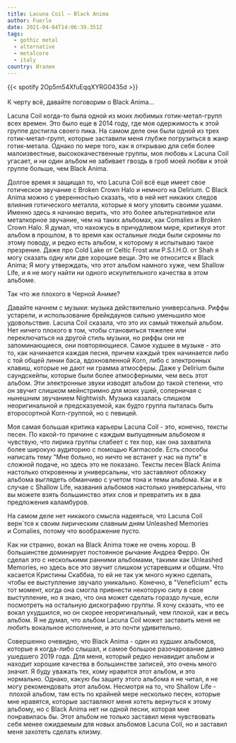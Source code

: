 ```yaml
---
title: Lacuna Coil — Black Anima
author: Fuerle
date: 2021-04-04T14:06:39.351Z
tags:
  - gothic metal
  - alternative
  - metalcore
  - italy
country: Италия
---
```

{{< spotify 2Op5m54XfuEqqXYRG0435d >}}\
\
К черту всё, давайте поговорим о Black Anima...

Lacuna Coil когда-то была одной из моих любимых готик-метал-групп всех времен. Это было еще в 2014 году, где моя одержимость к этой группе достигла своего пика. На самом деле они были одной из трех готик-метал-групп, которые заставили меня глубже погрузиться в жанр готик-метала. Однако по мере того, как я открываю для себя более малоизвестные, высококачественные группы, моя любовь к Lacuna Coil угасает, и ни один альбом не забивает гвоздь в гроб моей любви к этой группе больше, чем Black Anima.

Долгое время я защищал то, что Lacuna Coil всё еще имеет свое готическое звучание с Broken Crown Halo и немного на Delirium. С Black Anima можно с уверенностью сказать, что в ней нет никаких следов влияния готического металла, которые я могу уловить своими ушами. Именно здесь я начинаю верить, что это более альтернативное или металкорное звучание, чем на таких альбомах, как Comalies и Broken Crown Halo. Я думал, что нахожусь в причудливом мире, критикуя этот альбом в прошлом, в то время как остальные люди были скромны по этому поводу, и редко есть альбом, к которому я испытываю такое презрение. Даже про Cold Lake от Celtic Frost или P.S.I.H.O. от Shah я могу сказать одну или две хорошие вещи. Это не относится к Black Anima; Я могу утверждать, что этот альбом намного хуже, чем Shallow Life, и я не могу найти ни одного искупительного качества в этом альбоме.

Так что же плохого в Черной Аниме?

Давайте начнем с музыки: музыка действительно универсальна. Риффы устарели, и использование брейкдаунов сильно уменьшило мое удовольствие. Lacuna Coil сказала, что это их самый тяжелый альбом. Нет ничего плохого в том, чтобы становиться тяжелее или переключаться на другой стиль музыки, но риффы они не запоминающиеся, они повторяющиеся. Самое худшее в музыке - это то, как начинается каждая песня, причем каждый трек начинается либо с той общей линии баса, вдохновленной Korn, либо с электронных клавиш, которые не дают ни грамма атмосферы. Даже у Delirium были саундскейпы, которые были более атмосферными, чем весь этот альбом. Эти электронные звуки изводят альбом до такой степени, что он звучит слишком мейнстримно для моих ушей, соперничая с нынешним звучанием Nightwish. Музыка казалась слишком неоригинальной и предсказуемой, как будто группа пыталась быть второсортной Korn-группой, но с певицей.

Моя самая большая критика карьеры Lacuna Coil - это, конечно, тексты песен. По какой-то причине с каждым выпущенным альбомом я чувствую, что лирика группы слабеет с тех пор, как она захватила более широкую аудиторию с помощью Karmacode. Есть способы написать тему "Мне больно, но ничто не встанет у нас на пути" в сложной подаче, но здесь это не показано. Тексты песен Black Anima настолько откровенны и универсальны, что заставляют обложку альбома выглядеть обманчиво с учетом тона и темы альбома. Как и в случае с Shallow Life, названия альбомов настолько универсальны, что вы можете взять большинство этих слов и превратить их в два предложения каламбуров.

На самом деле нет никакого смысла надеяться, что Lacuna Coil верн`тся к своим лирическим славным дням Unleashed Memories и Comalies, потому что воображение пусто.

Как ни странно, вокал на Black Anima тоже не очень хорош. В большинстве доминирует постоянное рычание Андреа Ферро. Он сделал это с несколькими ранними альбомами, такими как Unleashed Memories, но здесь все это звучит слишком устаревшим и общим. Что касается Кристины Скаббиа, то ей не так уж много нужно сделать, чтобы ее выступление звучало уникально. Конечно, в "Veneficium" есть тот момент, когда она смогла привнести некоторую силу в свое выступление, но я знаю, что она может сделать гораздо лучше, если посмотреть на остальную дискографию группы. Я хочу сказать, что ее вокал ухудшился, но он скорее неоригинальный, чем плохой, как и весь альбом. Я не думал, что альбом Lacuna Coil может заставить меня не любить вокальное исполнение, и это почти удивительно.

Совершенно очевидно, что Black Anima - один из худших альбомов, которые я когда-либо слышал, и самое большое разочарование давно ушедшего 2019 года. Для меня, который редко ненавидит альбом и находит хорошие качества в большинстве записей, это очень много значит. Я буду уважать тех, кому нравится этот альбом, и это нормально. Однако, какую бы защиту этого альбома я не читал, я не могу рекомендовать этот альбом. Несмотря на то, что Shallow Life - плохой альбом, там есть по крайней мере несколько песен, которые мне нравятся, которые заставляют меня хотеть вернуться к этому альбому, но с Black Anima нет ни одной песни, которая мне понравилась бы. Этот альбом не только заставил меня чувствовать себя менее ожидаемым для новых альбомов Lacuna Coil, но и заставил меня захотеть сделать клизму.